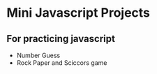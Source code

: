# Mini Javascript Projects

## For practicing javascript 

* Number Guess
* Rock Paper and Sciccors game
